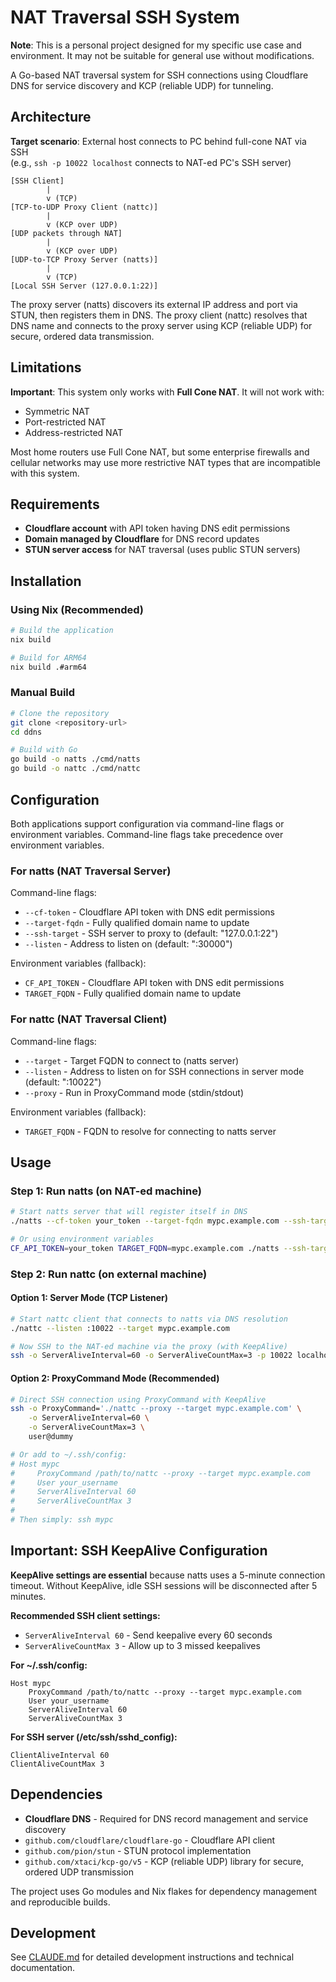 # NAT Traversal SSH System

**Note**: This is a personal project designed for my specific use case and environment. It may not be suitable for general use without modifications.

A Go-based NAT traversal system for SSH connections using Cloudflare DNS for service discovery and KCP (reliable UDP) for tunneling.

## Architecture

**Target scenario**: External host connects to PC behind full-cone NAT via SSH  
(e.g., `ssh -p 10022 localhost` connects to NAT-ed PC's SSH server)

```
[SSH Client]
        |
        v (TCP)
[TCP-to-UDP Proxy Client (nattc)]
        |
        v (KCP over UDP)
[UDP packets through NAT]
        |
        v (KCP over UDP)
[UDP-to-TCP Proxy Server (natts)]
        |
        v (TCP)
[Local SSH Server (127.0.0.1:22)]
```

The proxy server (natts) discovers its external IP address and port via STUN, then registers them in DNS. The proxy client (nattc) resolves that DNS name and connects to the proxy server using KCP (reliable UDP) for secure, ordered data transmission.

## Limitations

**Important**: This system only works with **Full Cone NAT**. It will not work with:
- Symmetric NAT
- Port-restricted NAT
- Address-restricted NAT

Most home routers use Full Cone NAT, but some enterprise firewalls and cellular networks may use more restrictive NAT types that are incompatible with this system.

## Requirements

- **Cloudflare account** with API token having DNS edit permissions
- **Domain managed by Cloudflare** for DNS record updates
- **STUN server access** for NAT traversal (uses public STUN servers)

## Installation

### Using Nix (Recommended)

```bash
# Build the application
nix build

# Build for ARM64
nix build .#arm64
```

### Manual Build

```bash
# Clone the repository
git clone <repository-url>
cd ddns

# Build with Go
go build -o natts ./cmd/natts
go build -o nattc ./cmd/nattc
```

## Configuration

Both applications support configuration via command-line flags or environment variables. Command-line flags take precedence over environment variables.

### For natts (NAT Traversal Server)

Command-line flags:
- `--cf-token` - Cloudflare API token with DNS edit permissions
- `--target-fqdn` - Fully qualified domain name to update
- `--ssh-target` - SSH server to proxy to (default: "127.0.0.1:22")
- `--listen` - Address to listen on (default: ":30000")

Environment variables (fallback):
- `CF_API_TOKEN` - Cloudflare API token with DNS edit permissions
- `TARGET_FQDN` - Fully qualified domain name to update

### For nattc (NAT Traversal Client)

Command-line flags:
- `--target` - Target FQDN to connect to (natts server)
- `--listen` - Address to listen on for SSH connections in server mode (default: ":10022")
- `--proxy` - Run in ProxyCommand mode (stdin/stdout)

Environment variables (fallback):
- `TARGET_FQDN` - FQDN to resolve for connecting to natts server

## Usage

### Step 1: Run natts (on NAT-ed machine)

```bash
# Start natts server that will register itself in DNS
./natts --cf-token your_token --target-fqdn mypc.example.com --ssh-target 127.0.0.1:22 --listen :30000

# Or using environment variables
CF_API_TOKEN=your_token TARGET_FQDN=mypc.example.com ./natts --ssh-target 127.0.0.1:22 --listen :30000
```

### Step 2: Run nattc (on external machine)

#### Option 1: Server Mode (TCP Listener)

```bash
# Start nattc client that connects to natts via DNS resolution
./nattc --listen :10022 --target mypc.example.com

# Now SSH to the NAT-ed machine via the proxy (with KeepAlive)
ssh -o ServerAliveInterval=60 -o ServerAliveCountMax=3 -p 10022 localhost
```

#### Option 2: ProxyCommand Mode (Recommended)

```bash
# Direct SSH connection using ProxyCommand with KeepAlive
ssh -o ProxyCommand='./nattc --proxy --target mypc.example.com' \
    -o ServerAliveInterval=60 \
    -o ServerAliveCountMax=3 \
    user@dummy

# Or add to ~/.ssh/config:
# Host mypc
#     ProxyCommand /path/to/nattc --proxy --target mypc.example.com
#     User your_username
#     ServerAliveInterval 60
#     ServerAliveCountMax 3
#
# Then simply: ssh mypc
```

## Important: SSH KeepAlive Configuration

**KeepAlive settings are essential** because natts uses a 5-minute connection timeout. Without KeepAlive, idle SSH sessions will be disconnected after 5 minutes.

**Recommended SSH client settings:**
- `ServerAliveInterval 60` - Send keepalive every 60 seconds
- `ServerAliveCountMax 3` - Allow up to 3 missed keepalives

**For ~/.ssh/config:**
```
Host mypc
    ProxyCommand /path/to/nattc --proxy --target mypc.example.com
    User your_username
    ServerAliveInterval 60
    ServerAliveCountMax 3
```

**For SSH server (/etc/ssh/sshd_config):**
```
ClientAliveInterval 60
ClientAliveCountMax 3
```

## Dependencies

- **Cloudflare DNS** - Required for DNS record management and service discovery
- `github.com/cloudflare/cloudflare-go` - Cloudflare API client
- `github.com/pion/stun` - STUN protocol implementation
- `github.com/xtaci/kcp-go/v5` - KCP (reliable UDP) library for secure, ordered UDP transmission

The project uses Go modules and Nix flakes for dependency management and reproducible builds.

## Development

See [CLAUDE.md](./CLAUDE.md) for detailed development instructions and technical documentation.
